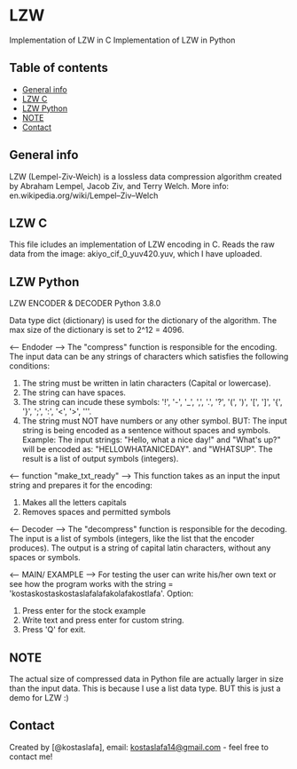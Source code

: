 # LZW
Implementation of LZW in C
Implementation of LZW in Python

## Table of contents
* [General info](#general-info)
* [LZW C](#lzw-c)
* [LZW Python](#lzw-python)
* [NOTE](#note)
* [Contact](#contact)

## General info 
LZW (Lempel-Ziv-Weich) is a lossless data compression algorithm created by Abraham Lempel, Jacob Ziv, and Terry Welch.
More info: en.wikipedia.org/wiki/Lempel–Ziv–Welch

## LZW C
This file icludes an implementation of LZW encoding in C.
Reads the raw data from the image: akiyo_cif_0_yuv420.yuv, which I have uploaded.

## LZW Python
LZW ENCODER & DECODER
Python 3.8.0

Data type dict (dictionary) is used for the dictionary of the algorithm.
The max size of the dictionary is set to 2^12 = 4096.

<-- Endoder -->
The "compress" function is responsible for the encoding. 
The input data can be any strings of characters which satisfies the following conditions:
1. The string must be written in latin characters (Capital or lowercase).
2. The string can have spaces.
3. The string can incude these symbols: '!', '-', '_', ',', '.', '?', '(', ')', '[', ']', '{', '}', ';', ':', '<', '>', '''.
4. The string must NOT have numbers or any other symbol.
BUT:
The input string is being encoded as a sentence without spaces and symbols.
Example: 
The input strings:  "Hello, what a nice day!" and "What's up?"
will be encoded as: "HELLOWHATANICEDAY".      and "WHATSUP".
The result is a list of output symbols (integers).

<-- function "make_txt_ready" -->
This function takes as an input the input string and prepares it for the encoding:
1. Makes all the letters capitals
2. Removes spaces and permitted symbols

<-- Decoder -->
The "decompress" function is responsible for the decoding.
The input is a list of symbols (integers, like the list that the encoder produces).
The output is a string of capital latin characters, without any spaces or symbols.

<-- MAIN/ EXAMPLE -->
For testing the user can write his/her own text or see how the program works with the string = 'kostaskostaskostaslafalafakolafakostlafa'.
Option:
1. Press enter for the stock example
2. Write text and press enter for custom string.
3. Press 'Q' for exit.

## NOTE 
The actual size of compressed data in Python file are actually larger in size than the input data. This is because I use a list data type.
BUT this is just a demo for LZW :)

## Contact
Created by [@kostaslafa], email: kostaslafa14@gmail.com - feel free to contact me!
